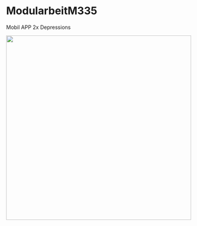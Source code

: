 # ModularbeitM335


Mobil APP
2x Depressions


<img src="https://user-images.githubusercontent.com/72823328/171964938-b7fd24a0-cd06-49be-b167-a53f3a3fb23c.png" style="height: 500px">
